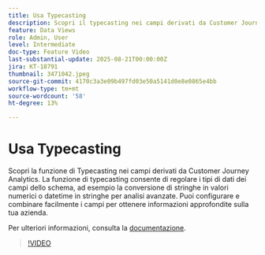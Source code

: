 ```yaml
---
title: Usa Typecasting
description: Scopri il typecasting nei campi derivati da Customer Journey Analytics.
feature: Data Views
role: Admin, User
level: Intermediate
doc-type: Feature Video
last-substantial-update: 2025-08-21T00:00:00Z
jira: KT-18791
thumbnail: 3471042.jpeg
source-git-commit: 4170c3a3e09b497fd03e50a5141d0e8e0865e4bb
workflow-type: tm+mt
source-wordcount: '58'
ht-degree: 13%

---
```


# Usa Typecasting

Scopri la funzione di Typecasting nei campi derivati da Customer Journey Analytics. La funzione di typecasting consente di regolare i tipi di dati dei campi dello schema, ad esempio la conversione di stringhe in valori numerici o datetime in stringhe per analisi avanzate. Puoi configurare e combinare facilmente i campi per ottenere informazioni approfondite sulla tua azienda.

Per ulteriori informazioni, consulta la [documentazione](https://experienceleague.adobe.com/it/docs/analytics-platform/using/cja-dataviews/derived-fields).

>[!VIDEO](https://video.tv.adobe.com/v/3471062/?learn=on&captions=ita)
